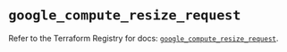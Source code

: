 # `google_compute_resize_request`

Refer to the Terraform Registry for docs: [`google_compute_resize_request`](https://registry.terraform.io/providers/hashicorp/google-beta/5.42.0/docs/resources/google_compute_resize_request).
